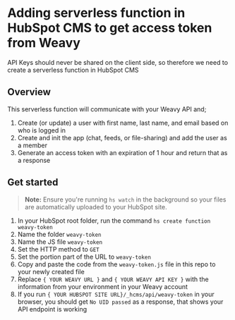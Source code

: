 # Adding serverless function in HubSpot CMS to get access token from Weavy
API Keys should never be shared on the client side, so therefore we need to create a serverless function in HubSpot CMS 

## Overview
This serverless function will communicate with your Weavy API and;
1. Create (or update) a user with first name, last name, and email based on who is logged in
2. Create and init the app (chat, feeds, or file-sharing) and add the user as a member
3. Generate an access token with an expiration of 1 hour and return that as a response

## Get started
> **Note:** Ensure you're running <code>hs watch</code> in the background so your files are automatically uploaded to your HubSpot site.

1. In your HubSpot root folder, run the command `hs create function weavy-token`
2. Name the folder `weavy-token`
3. Name the JS file `weavy-token`
4. Set the HTTP method to `GET`
5. Set the portion part of the URL to `weavy-token`
6. Copy and paste the code from the `weavy-token.js` file in this repo to your newly created file
7. Replace `{ YOUR WEAVY URL }` and `{ YOUR WEAVY API KEY }` with the information from your environment in your Weavy account
8. If you run `{ YOUR HUBSPOT SITE URL}/_hcms/api/weavy-token` in your browser, you should get `No UID passed` as a response, that shows your API endpoint is working


